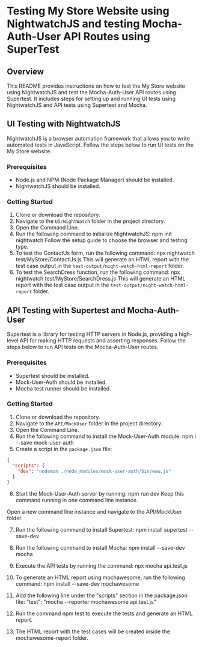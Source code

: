 # Testing My Store Website using NightwatchJS and testing Mocha-Auth-User API Routes using SuperTest

## Overview
This README provides instructions on how to test the My Store website using NightwatchJS and test the Mocha-Auth-User API routes using Supertest. It includes steps for setting up and running UI tests using NightwatchJS and API tests using Supertest and Mocha.

## UI Testing with NightwatchJS
NightwatchJS is a browser automation framework that allows you to write automated tests in JavaScript. Follow the steps below to run UI tests on the My Store website.

### Prerequisites
- Node.js and NPM (Node Package Manager) should be installed.
- NightwatchJS should be installed.

### Getting Started
1. Clone or download the repository.
2. Navigate to the `UI/NightWatch` folder in the project directory.
3. Open the Command Line.
4. Run the following command to initialize NightwatchJS:
   npm init nightwatch
Follow the setup guide to choose the browser and testing type.
5. To test the ContactUs form, run the following command:
npx nightwatch test/MyStore/ContactUs.js
This will generate an HTML report with the test case output in the `test-output/night-watch-html-report` folder.
6. To test the SearchDress function, run the following command:
   npx nightwatch test/MyStore/SearchDress.js
This will generate an HTML report with the test case output in the `test-output/night-watch-html-report` folder.

## API Testing with Supertest and Mocha-Auth-User
Supertest is a library for testing HTTP servers in Node.js, providing a high-level API for making HTTP requests and asserting responses. Follow the steps below to run API tests on the Mocha-Auth-User routes.

### Prerequisites
- Supertest should be installed.
- Mock-User-Auth should be installed.
- Mocha test runner should be installed.

### Getting Started
1. Clone or download the repository.
2. Navigate to the `API/MockUser` folder in the project directory.
3. Open the Command Line.
4. Run the following command to install the Mock-User-Auth module:
   npm i --save mock-user-auth
5. Create a script in the `package.json` file:
```json
{
  "scripts": {
    "dev": "nodemon ./node_modules/mock-user-auth/bin/www.js"
  }
}
```
6. Start the Mock-User-Auth server by running:
 npm run dev
Keep this command running in one command line instance.

Open a new command line instance and navigate to the API/MockUser folder.

7. Run the following command to install Supertest:
   npm install supertest --save-dev

8. Run the following command to install Mocha:
   npm install --save-dev mocha

9. Execute the API tests by running the command:
   npx mocha api.test.js

10. To generate an HTML report using mochawesome, run the following command:
    npm install --save-dev mochawesome

11. Add the following line under the "scripts" section in the package.json file:
    "test": "mocha --reporter mochawesome api.test.js"

12. Run the command npm test to execute the tests and generate an HTML report.

13. The HTML report with the test cases will be created inside the mochawesome-report folder.
